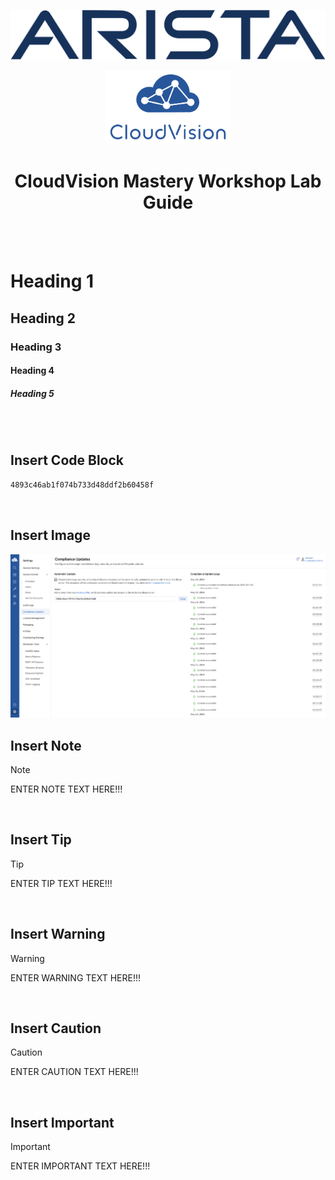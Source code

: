 <p align="center">
  <img img src="Images/Arista-Logo.png" width="800" />
</p>

<p align="center">
  <img img src="Images/CloudVision-Logo.png" width="200" />
</p>

<!-- title only -->
<h1 align="center"> CloudVision Mastery Workshop Lab Guide </h1>

<br>
<br>

# Heading 1
## Heading 2
### Heading 3
#### Heading 4
##### Heading 5

<br>
<br>

<!-- Insert Code Block with Copy Functionality -->
## Insert Code Block
```sh
4893c46ab1f074b733d48ddf2b60458f
```
<br>

## Insert Image
<!-- Insert Image -->
<img src="Images/Lab2-1.png"/>

<br>

## Insert Note  
> [!NOTE]
> ENTER NOTE TEXT HERE!!!

<br>

## Insert Tip
> [!TIP]
> ENTER TIP TEXT HERE!!!

<br>

## Insert Warning
> [!WARNING]
> ENTER WARNING TEXT HERE!!!

<br>

## Insert Caution
> [!CAUTION]
> ENTER CAUTION TEXT HERE!!!

<br>

## Insert Important
> [!IMPORTANT]  
> ENTER IMPORTANT TEXT HERE!!!
